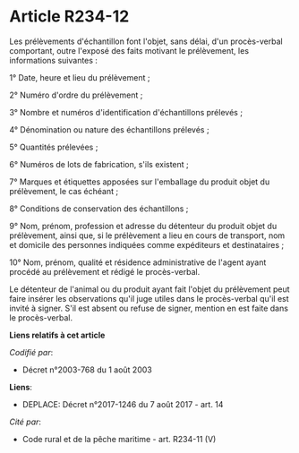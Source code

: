 # Article R234-12

Les prélèvements d'échantillon font l'objet, sans délai, d'un procès-verbal comportant, outre l'exposé des faits motivant le
prélèvement, les informations suivantes :

1° Date, heure et lieu du prélèvement ;

2° Numéro d'ordre du prélèvement ;

3° Nombre et numéros d'identification d'échantillons prélevés ;

4° Dénomination ou nature des échantillons prélevés ;

5° Quantités prélevées ;

6° Numéros de lots de fabrication, s'ils existent ;

7° Marques et étiquettes apposées sur l'emballage du produit objet du prélèvement, le cas échéant ;

8° Conditions de conservation des échantillons ;

9° Nom, prénom, profession et adresse du détenteur du produit objet du prélèvement, ainsi que, si le prélèvement a lieu en
cours de transport, nom et domicile des personnes indiquées comme expéditeurs et destinataires ;

10° Nom, prénom, qualité et résidence administrative de l'agent ayant procédé au prélèvement et rédigé le procès-verbal.

Le détenteur de l'animal ou du produit ayant fait l'objet du prélèvement peut faire insérer les observations qu'il juge
utiles dans le procès-verbal qu'il est invité à signer. S'il est absent ou refuse de signer, mention en est faite dans le
procès-verbal.

**Liens relatifs à cet article**

_Codifié par_:

  - Décret n°2003-768 du 1 août 2003

**Liens**:

  - DEPLACE: Décret n°2017-1246 du 7 août 2017 - art. 14

_Cité par_:

  - Code rural et de la pêche maritime - art. R234-11 (V)
